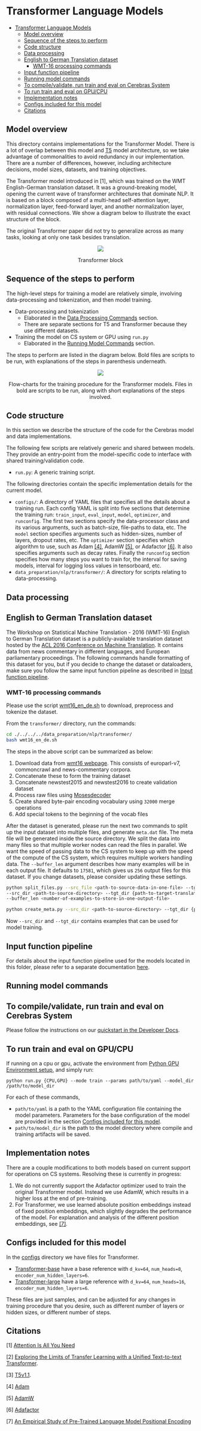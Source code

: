 # Transformer Language Models

- [Transformer Language Models](#transformer-language-models)
  - [Model overview](#model-overview)
  - [Sequence of the steps to perform](#sequence-of-the-steps-to-perform)
  - [Code structure](#code-structure)
  - [Data processing](#data-processing)
  - [English to German Translation dataset](#english-to-german-translation-dataset)
    - [WMT-16 processing commands](#wmt-16-processing-commands)
  - [Input function pipeline](#input-function-pipeline)
  - [Running model commands](#running-model-commands)
  - [To compile/validate, run train and eval on Cerebras System](#to-compilevalidate-run-train-and-eval-on-cerebras-system)
  - [To run train and eval on GPU/CPU](#to-run-train-and-eval-on-gpucpu)
  - [Implementation notes](#implementation-notes)
  - [Configs included for this model](#configs-included-for-this-model)
  - [Citations](#citations)

## Model overview

This directory contains implementations for the Transformer Model. There is a lot of overlap between this model and [T5](../t5/) model architecture, so we take advantage of commonalities to avoid redundancy in our implementation. There are a number of differences, however, including architecture decisions, model sizes, datasets, and training objectives.

The Transformer model introduced in [1], which was trained on the WMT English-German translation dataset. It was a ground-breaking model, opening the current wave of transformer architectures that dominate NLP. It is based on a block composed of a multi-head self-attention layer, normalization layer, feed-forward layer, and another normalization layer, with residual connections. We show a diagram below to illustrate the exact structure of the block.

The original Transformer paper did not try to generalize across as many tasks, looking at only one task besides translation.

<p align="center">
    <img src="./images/transformer_block.png">
</p>
<p align="center">
    Transformer block
</p>

## Sequence of the steps to perform

The high-level steps for training a model are relatively simple, involving data-processing and tokenization, and then model training.

* Data-processing and tokenization
    * Elaborated in the [Data Processing Commands](#data-processing) section.
    * There are separate sections for T5 and Transformer because they use different datasets.
* Training the model on CS system or GPU using `run.py`
    * Elaborated in the [Running Model Commands](#running-model-commands) section.

The steps to perform are listed in the diagram below. Bold files are scripts to be run, with explanations of the steps in parenthesis underneath. 
<p align="center">
    <img src="./images/transformer_seq_steps.png">
</p>
<p align="center">
    Flow-charts for the training procedure for the Transformer models. Files in bold are scripts to be run, along with short explanations of the steps involved.
</p>

## Code structure

In this section we describe the structure of the code for the Cerebras model and data implementations.

The following few scripts are relatively generic and shared between models. They provide an entry-point from the model-specific code to interface with shared training/validation code.

* `run.py`: A generic training script.

The following directories contain the specific implementation details for the current model.

* `configs/`: A directory of YAML files that specifies all the details about a training run. Each config YAML is split into five sections that determine the training run: `train_input`, `eval_input`, `model`, `optimizer`, and `runconfig`. The first two sections specify the data-processor class and its various arguments, such as batch-size, file-paths to data, etc. The `model` section specifies arguments such as hidden-sizes, number of layers, dropout rates, etc. The `optimizer` section specifies which algorithm to use, such as Adam [\[4\]](https://arxiv.org/abs/1412.6980), AdamW [\[5\]](https://arxiv.org/abs/1711.05101), or Adafactor [\[6\]](https://arxiv.org/abs/1804.04235). It also specifies arguments such as decay rates. Finally the `runconfig` section specifies how many steps you want to train for, the interval for saving models, interval for logging loss values in tensorboard, etc.
* `data_preparation/nlp/transformer/`: A directory for scripts relating to data-processing.

## Data processing

## English to German Translation dataset

The Workshop on Statistical Machine Translation - 2016 (WMT-16) English to German Translation dataset is a publicly-available translation dataset hosted by the [ACL 2016 Conference on Machine Translation](https://www.statmt.org/wmt16/translation-task.html). It contains data from news commentary in different languages, and European parliamentary proceedings.
The following commands handle formatting of this dataset for you, but if you decide to change the dataset or dataloaders, make sure you follow the same input function pipeline as described in [Input function pipeline](#input-function-pipeline).

### WMT-16 processing commands

Please use the script [wmt16_en_de.sh](./../../../data_preparation/nlp/transformer/wmt16_en_de.sh) to download, preprocess and tokenize the dataset.

From the `transformer/` directory, run the commands:
```bash
cd ./../../../data_preparation/nlp/transformer/
bash wmt16_en_de.sh
```

The steps in the above script can be summarized as below:

1. Download data from [wmt16 webpage](https://www.statmt.org/wmt16/translation-task.html). This consists of europarl-v7, commoncrawl and news-commentary corpora.
2. Concatenate these to form the training dataset
3. Concatenate newstest2015 and newstest2016 to create validation dataset
4. Process raw files using [Mosesdecoder](https://github.com/moses-smt/mosesdecoder)
5. Create shared byte-pair encoding vocabulary using `32000` merge operations
6. Add special tokens to the beginning of the vocab files

After the dataset is generated, please run the next two commands to split up the input dataset into multiple files, and generate `meta.dat` file. 
The meta file will be generated inside the source directory. 
We split the data into many files so that multiple worker nodes can read the files in parallel. 
We want the speed of passing data to the CS system to keep up with the speed of the compute of the CS system, which requires multiple workers handling data.
The `--buffer_len` argument describes how many examples will be in each output file. It defaults to `17581`, which gives us `256` output files for this dataset. If you change datasets, please consider updating these settings. 
```bash
python split_files.py --src_file <path-to-source-data-in-one-file> --tgt_file {path-to-target-translated-data-in-one-file}
--src_dir <path-to-source-directory> --tgt_dir {path-to-target-translated-directory}
--buffer_len <number-of-examples-to-store-in-one-output-file>
```

```bash
python create_meta.py --src_dir <path-to-source-directory> --tgt_dir {path-to-target-translated-directory}
```

Now `--src_dir` and `--tgt_dir` contains examples that can be used for model training.

## Input function pipeline

For details about the input function pipeline used for the models located in this folder, please refer to a separate documentation [here](../../../data_preparation/nlp/t5/README.md).

## Running model commands

## To compile/validate, run train and eval on Cerebras System

Please follow the instructions on our [quickstart in the Developer Docs](https://docs.cerebras.net/en/latest/wsc/getting-started/cs-appliance.html).

## To run train and eval on GPU/CPU

If running on a cpu or gpu, activate the environment from [Python GPU Environment setup](../../../../../../PYTHON-SETUP.md), and simply run:

```
python run.py {CPU,GPU} --mode train --params path/to/yaml --model_dir /path/to/model_dir
```

For each of these commands,

* `path/to/yaml` is a path to the YAML configuration file containing the model parameters. Parameters for the base configuration of the model are provided in the section [Configs included for this model](#configs-included-for-this-model).
* `path/to/model_dir` is the path to the model directory where compile and training artifacts will be saved.

## Implementation notes

There are a couple modifications to both models based on current support for operations on CS systems. Resolving these is currently in progress:

1. We do not currently support the Adafactor optimizer used to train the original Transformer model. Instead we use AdamW, which results in a higher loss at the end of pre-training.
2. For Transformer, we use learned absolute position embeddings instead of fixed position embeddings, which slightly degrades the performance of the model. For explanation and analysis of the different position embeddings, see [\[7\]](https://arxiv.org/pdf/2010.04903.pdf).

## Configs included for this model

In the [configs](./configs/) directory we have files for Transformer. 

* [Transformer-base](configs/transformer_base.yaml) have a base reference with `d_kv=64`, `num_heads=8`, `encoder_num_hidden_layers=6`.
* [Transformer-large](configs/transformer_large.yaml) have a large reference with `d_kv=64`, `num_heads=16`, `encoder_num_hidden_layers=6`.

These files are just samples, and can be adjusted for any changes in training procedure that you desire, such as different number of layers or hidden sizes, or different number of steps.

## Citations

[1] [Attention Is All You Need](https://arxiv.org/abs/1706.03762) 

[2] [Exploring the Limits of Transfer Learning with a Unified Text-to-text Transformer](https://arxiv.org/abs/1910.10683).

[3] [T5v1.1](https://github.com/google-research/text-to-text-transfer-transformer/blob/main/released_checkpoints.md#t511).

[4] [Adam](https://arxiv.org/abs/1412.6980)

[5] [AdamW](https://arxiv.org/abs/1711.05101)

[6] [Adafactor](https://arxiv.org/abs/1804.04235)

[7] [An Empirical Study of Pre-Trained Language Model Positional Encoding](https://arxiv.org/pdf/2010.04903.pdf)

